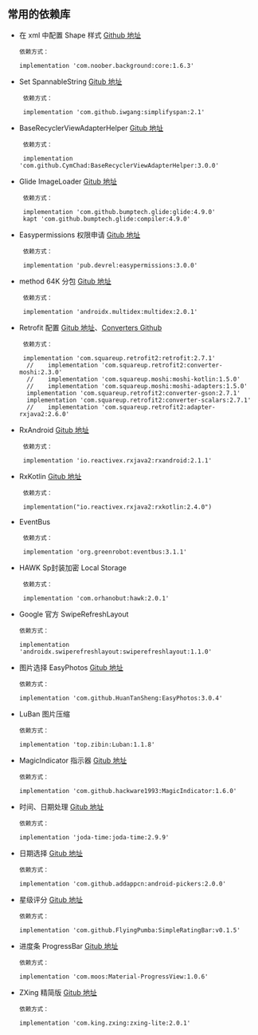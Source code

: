 ## 常用的依赖库

-  在 xml 中配置 Shape 样式 [Github 地址](https://github.com/JavaNoober/BackgroundLibrary)
   ```
   依赖方式：
   
   implementation 'com.noober.background:core:1.6.3'
   ```

- Set SpannableString [Gitub 地址](https://github.com/iwgang/SimplifySpan)
  ```
   依赖方式：
   
   implementation 'com.github.iwgang:simplifyspan:2.1'
   ```

- BaseRecyclerViewAdapterHelper [Gitub 地址](https://github.com/CymChad/BaseRecyclerViewAdapterHelper)
  ```
   依赖方式：
   
   implementation 'com.github.CymChad:BaseRecyclerViewAdapterHelper:3.0.0'
   ```

- Glide ImageLoader [Gitub 地址](https://muyangmin.github.io/glide-docs-cn/doc/generatedapi.html)
  ```
   依赖方式：
   
   implementation 'com.github.bumptech.glide:glide:4.9.0'
   kapt 'com.github.bumptech.glide:compiler:4.9.0'
   ```

- Easypermissions 权限申请 [Gitub 地址](https://github.com/googlesamples/easypermissions)
  ```
   依赖方式：
   
   implementation 'pub.devrel:easypermissions:3.0.0'
   ```

- method 64K 分包 [Gitub 地址](https://developer.android.com/studio/build/multidex)
  ```
   依赖方式：
   
   implementation 'androidx.multidex:multidex:2.0.1'
   ```

- Retrofit 配置 [Gitub 地址](https://github.com/square/retrofit)、[Converters Github](https://github.com/square/retrofit/wiki/Converters)
  ```
   依赖方式：
   
   implementation 'com.squareup.retrofit2:retrofit:2.7.1'
    //    implementation 'com.squareup.retrofit2:converter-moshi:2.3.0'
    //    implementation 'com.squareup.moshi:moshi-kotlin:1.5.0'
    //    implementation 'com.squareup.moshi:moshi-adapters:1.5.0'
    implementation 'com.squareup.retrofit2:converter-gson:2.7.1'
    implementation 'com.squareup.retrofit2:converter-scalars:2.7.1'
    //    implementation 'com.squareup.retrofit2:adapter-rxjava2:2.6.0'
   ```

- RxAndroid [Gitub 地址](https://github.com/ReactiveX/RxAndroid)
  ```
   依赖方式：
   
   implementation 'io.reactivex.rxjava2:rxandroid:2.1.1'
   ```

- RxKotlin [Gitub 地址](https://github.com/ReactiveX/RxKotlin)
  ```
   依赖方式：
   
   implementation("io.reactivex.rxjava2:rxkotlin:2.4.0")
   ```

- EventBus
  ```
   依赖方式：
   
   implementation 'org.greenrobot:eventbus:3.1.1'
   ```

- HAWK Sp封装加密 Local Storage
  ```
   依赖方式：
   
   implementation 'com.orhanobut:hawk:2.0.1'
   ```

-  Google 官方 SwipeRefreshLayout
   ```
   依赖方式：
   
   implementation 'androidx.swiperefreshlayout:swiperefreshlayout:1.1.0'
   ```

-  图片选择 EasyPhotos [Gitub 地址](https://github.com/HuanTanSheng/EasyPhotos)
   ```
   依赖方式：
   
   implementation 'com.github.HuanTanSheng:EasyPhotos:3.0.4'
   ```
-  LuBan 图片压缩
   ```
   依赖方式：
   
   implementation 'top.zibin:Luban:1.1.8'
   ```

-  MagicIndicator 指示器 [Gitub 地址](https://github.com/hackware1993/MagicIndicator)
   ```
   依赖方式：
   
   implementation 'com.github.hackware1993:MagicIndicator:1.6.0'
   ```

-  时间、日期处理 [Gitub 地址](https://github.com/JodaOrg/joda-time)
   ```
   依赖方式：
   
   implementation 'joda-time:joda-time:2.9.9'
   ```

-  日期选择 [Gitub 地址](https://github.com/addappcn/android-pickers)
   ```
   依赖方式：
   
   implementation 'com.github.addappcn:android-pickers:2.0.0'
   ```

-  星级评分 [Gitub 地址](https://github.com/FlyingPumba/SimpleRatingBar)
   ```
   依赖方式：
   
   implementation 'com.github.FlyingPumba:SimpleRatingBar:v0.1.5'
   ```

-  进度条 ProgressBar [Gitub 地址](https://github.com/Moosphan/Material-ProgressView)
   ```
   依赖方式：
   
   implementation 'com.moos:Material-ProgressView:1.0.6'
   ```

-  ZXing 精简版 [Gitub 地址](https://github.com/lvfaqiang/ZXingLite)
   ```
   依赖方式：
   
   implementation 'com.king.zxing:zxing-lite:2.0.1'
   ```
